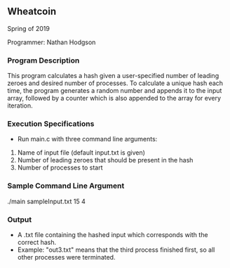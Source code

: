 Wheatcoin
---
Spring of 2019

Programmer:
Nathan Hodgson

### Program Description

This program calculates a hash given a user-specified number of leading zeroes and desired number of processes. To calculate a unique hash each time, the program generates a random number and appends it to the input array, followed by a counter which is also appended to the array for every iteration. 

### Execution Specifications

- Run main.c with three command line arguments:
1. Name of input file (default input.txt is given)
2. Number of leading zeroes that should be present in the hash
3. Number of processes to start

### Sample Command Line Argument

./main sampleInput.txt 15 4

### Output

- A .txt file containing the hashed input which corresponds with the correct hash. 
- Example: "out3.txt" means that the third process finished first, so all other processes were terminated.
